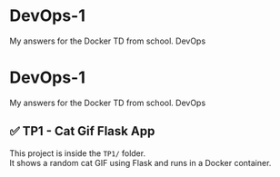 # DevOps-1
My answers for the Docker TD from school. DevOps
# DevOps-1

My answers for the Docker TD from school. DevOps

## ✅ TP1 - Cat Gif Flask App

This project is inside the `TP1/` folder.  
It shows a random cat GIF using Flask and runs in a Docker container.
